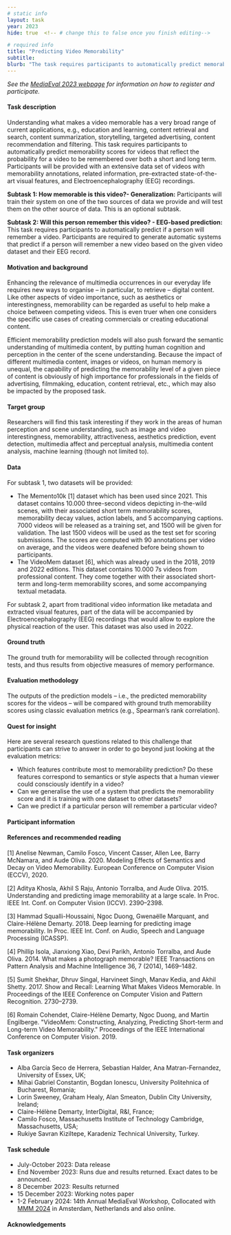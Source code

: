 ```yaml
---
# static info
layout: task
year: 2023
hide: true  <!-- # change this to false once you finish editing-->

# required info
title: "Predicting Video Memorability"
subtitle:
blurb: "The task requires participants to automatically predict memorability scores for videos, that reflect the probability for a video to be remembered. Participants will be provided with an extensive data set of videos with memorability annotations, related information, pre-extracted state-of-the-art visual features, and Electroencephalography (EEG) recordings."
---
```


<!-- # please respect the structure below-->
*See the [MediaEval 2023 webpage](https://multimediaeval.github.io/editions/2023/) for information on how to register and participate.*

#### Task description
Understanding what makes a video memorable has a very broad range of current applications, e.g., education and learning, content retrieval and search, content summarization, storytelling, targeted advertising, content recommendation and filtering. This task requires participants to automatically predict memorability scores for videos that reflect the probability for a video to be remembered over both a short and long term. Participants will be provided with an extensive data set of videos with memorability annotations, related information, pre-extracted state-of-the-art visual features, and Electroencephalography (EEG) recordings.

**Subtask 1: How memorable is this video?- Generalization:** Participants will train their system on one of the two sources of data we provide and will test them on the other source of data. This is an optional subtask.

**Subtask 2: Will this person remember this video? - EEG-based prediction:** This task requires participants to automatically predict if a person will remember a video. Participants are required to generate automatic systems that predict if a person will remember a new video based on the given video dataset and their EEG record.

#### Motivation and background
Enhancing the relevance of multimedia occurrences in our everyday life requires new ways to organise – in particular, to retrieve – digital content. Like other aspects of video importance, such as aesthetics or interestingness, memorability can be regarded as useful to help make a choice between competing videos. This is even truer when one considers the specific use cases of creating commercials or creating educational content.

Efficient memorability prediction models will also push forward the semantic understanding of multimedia content, by putting human cognition and perception in the center of the scene understanding. Because the impact of different multimedia content, images or videos, on human memory is unequal, the capability of predicting the memorability level of a given piece of content is obviously of high importance for professionals in the fields of advertising, filmmaking, education, content retrieval, etc., which may also be impacted by the proposed task.

#### Target group
Researchers will find this task interesting if they work in the areas of human perception and scene understanding, such as image and video interestingness, memorability, attractiveness, aesthetics prediction, event detection, multimedia affect and perceptual analysis, multimedia content analysis, machine learning (though not limited to).

#### Data
For subtask 1, two datasets will be provided:
* The Memento10k [1] dataset which has been used since 2021. This dataset contains 10.000 three-second videos depicting in-the-wild scenes, with their associated short term memorability scores, memorability decay values, action labels, and 5 accompanying captions. 7000 videos will be released as a training set, and 1500 will be given for validation. The last 1500 videos will be used as the test set for scoring submissions. The scores are computed with 90 annotations per video on average, and the videos were deafened before being shown to participants.
* The  VideoMem dataset [6], which was already used in the 2018, 2019 and 2022 editions. This dataset contains 10.000 7s videos from professional content. They come together with their associated short-term and long-term memorability scores, and some accompanying textual metadata.
  
For subtask 2, apart from traditional video information like metadata and extracted visual features, part of the data will be accompanied by Electroencephalography (EEG) recordings that would allow to explore the physical reaction of the user. This dataset was also used in 2022.

#### Ground truth
The ground truth for memorability will be collected through recognition tests, and thus results from objective measures of memory performance.

#### Evaluation methodology
The outputs of the prediction models – i.e., the predicted memorability scores for the videos – will be compared with ground truth memorability scores using classic evaluation metrics (e.g., Spearman’s rank correlation).

#### Quest for insight
Here are several research questions related to this challenge that participants can strive to answer in order to go beyond just looking at the evaluation metrics: 
* Which features contribute most to memorability prediction? Do these features correspond to semantics or style aspects that a human viewer could consciously identify in a video?
* Can we generalise the use of a system that predicts the memorability score and it is training with one dataset to other datasets?
* Can we predict if a particular person will remember a particular video?

#### Participant information
<!-- Please contact your task organizers with any questions on these points. -->
<!-- # * Signing up: Fill in the [registration form]() and fill out and return the [usage agreement](). -->
<!-- # * Making your submission: To be announced (check the task read me) <!-- Please add instructions on how to create and submit runs to your task replacing "To be announced." -->
<!-- # * Preparing your working notes paper: Instructions on preparing you working notes paper can be found in [MediaEval 2023 Working Notes Paper Instructions]().-->

#### References and recommended reading
<!-- # Please use the ACM format for references https://www.acm.org/publications/authors/reference-formatting (but no DOI needed)-->
<!-- # The paper title should be a hyperlink leading to the paper online-->
[1] Anelise Newman, Camilo Fosco, Vincent Casser, Allen Lee, Barry McNamara, and Aude Oliva. 2020. Modeling Effects of Semantics and Decay on Video Memorability. European Conference on Computer Vision (ECCV), 2020.

[2] Aditya Khosla, Akhil S Raju, Antonio Torralba, and Aude Oliva. 2015. Understanding and predicting image memorability at a large scale. In Proc. IEEE Int. Conf. on Computer Vision (ICCV). 2390–2398.

[3] Hammad Squalli-Houssaini, Ngoc Duong, Gwenaëlle Marquant, and Claire-Hélène Demarty. 2018. Deep learning for predicting image memorability. In Proc. IEEE Int. Conf. on Audio, Speech and Language Processing (ICASSP).

[4] Phillip Isola, Jianxiong Xiao, Devi Parikh, Antonio Torralba, and Aude Oliva. 2014. What makes a photograph memorable? IEEE Transactions on Pattern Analysis and Machine Intelligence 36, 7 (2014), 1469–1482.

[5] Sumit Shekhar, Dhruv Singal, Harvineet Singh, Manav Kedia, and Akhil Shetty. 2017. Show and Recall: Learning What Makes Videos Memorable. In Proceedings of the IEEE Conference on Computer Vision and Pattern Recognition. 2730–2739.

[6] Romain Cohendet, Claire-Hélène Demarty, Ngoc Duong, and Martin Engilberge. "VideoMem: Constructing, Analyzing, Predicting Short-term and Long-term Video Memorability." Proceedings of the IEEE International Conference on Computer Vision. 2019.

#### Task organizers
* Alba García Seco de Herrera, Sebastian Halder, Ana Matran-Fernandez, University of Essex, UK;
* Mihai Gabriel Constantin, Bogdan Ionescu, University Politehnica of Bucharest, Romania;
* Lorin Sweeney, Graham Healy, Alan Smeaton, Dublin City University, Ireland;
* Claire-Hélène Demarty, InterDigital, R&I, France;
* Camilo Fosco, Massachusetts Institute of Technology Cambridge, Massachusetts, USA;
* Rukiye Savran Kiziltepe, Karadeniz Technical University, Turkey.

#### Task schedule
* July-October 2023: Data release <!-- * XX XXX 2023: Data release <!-- # Replace XX with your date. We suggest setting the date in July-October. 13 October is absolute very last possible date by which you should release data. You can release earlier, or plan a two-stage release.--> 
* End November 2023: Runs due and results returned. Exact dates to be announced. <!--* XX November 2023: Runs due <!-- # Replace XX with your date. We suggest setting enough time in order to have enough time to assess and return the results by the Results returned.-->
* 8 December 2023: Results returned  <!-- Replace XX with your date. Latest possible date is 8 December 2023-->
* 15 December 2023: Working notes paper  <!-- Fixed. Please do not change.-->
* 1-2 February 2024: 14th Annual MediaEval Workshop, Collocated with [MMM 2024](https://mmm2024.org/) in Amsterdam, Netherlands and also online. <!-- Fixed. Please do not change.-->

#### Acknowledgements
<!-- # optional, delete if not used-->

